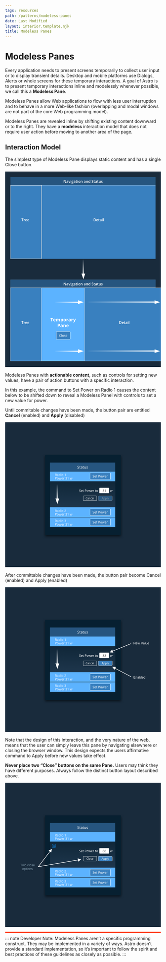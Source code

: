 ```yaml
---
tags: resources
path: /patterns/modeless-panes
date: Last Modified
layout: interior.template.njk
title: Modeless Panes
---
```


# Modeless Panes

Every application needs to present screens temporarily to collect user input or to display transient details. Desktop and mobile platforms use Dialogs, Alerts or whole screens for these temporary interactions. A goal of Astro is to present temporary interactions inline and modelessly whenever possible, we call this a **Modeless Pane**.

Modeless Panes allow Web applications to flow with less user interruption and to behave in a more Web-like fashion (overlapping and modal windows are not part of the core Web programming model).

Modeless Panes are revealed inline by shifting existing content downward or to the right. They have a **modeless** interaction model that does not require user action before moving to another area of the page.

## Interaction Model

The simplest type of Modeless Pane displays static content and has a single Close button.

![Modeless Pane example.](/img/design-guidelines/modeless-panes-1.png)

Modeless Panes with **actionable content**, such as controls for setting new values, have a pair of action buttons with a specific interaction.

In this example, the command to Set Power on Radio 1 causes the content below to be shifted down to reveal a Modeless Panel with controls to set a new value for power.

Until commitable changes have been made, the button pair are entitled **Cancel** (enabled) and **Apply** (disabled)

![Modeless Pane example.](/img/design-guidelines/modeless-panes-2.png)

After committable changes have been made, the button pair become Cancel (enabled) and Apply (enabled)

![Modeless Pane example.](/img/design-guidelines/modeless-panes-3.png)

Note that the design of this interaction, and the very nature of the web, means that the user can simply leave this pane by navigating elsewhere or closing the browser window. This design expects the users affirmative command to Apply before new values take effect.

**Never place two “Close” buttons on the same Pane.** Users may think they have different purposes. Always follow the distinct button layout described above.

![Modeless Pane Don't Example.](/img/design-guidelines/modeless-panes-dont-2.png)
::: note
Developer Note: Modeless Panes aren’t a specific programming construct. They may be implemented in a variety of ways. Astro doesn’t provide a standard implementation, so it’s important to follow the spirit and best practices of these guidelines as closely as possible.
:::
